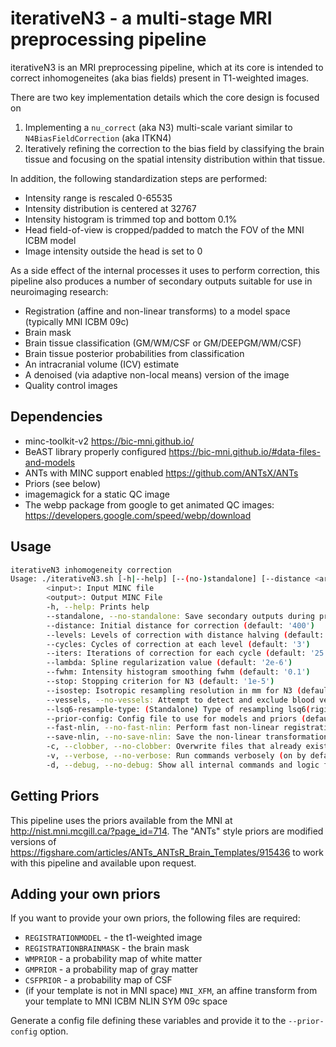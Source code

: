 # iterativeN3 - a multi-stage MRI preprocessing pipeline

iterativeN3 is an MRI preprocessing pipeline, which at its core is intended
to correct inhomogeneites (aka bias fields) present in T1-weighted images.

There are two key implementation details which the core design is focused on

1. Implementing a `nu_correct` (aka N3) multi-scale variant similar to `N4BiasFieldCorrection` (aka ITKN4)
2. Iteratively refining the correction to the bias field by classifying the brain
tissue and focusing on the spatial intensity distribution within that tissue.

In addition, the following standardization steps are performed:

- Intensity range is rescaled 0-65535
- Intensity distribution is centered at 32767
- Intensity histogram is trimmed top and bottom 0.1%
- Head field-of-view is cropped/padded to match the FOV of the MNI ICBM model
- Image intensity outside the head is set to 0

As a side effect of the internal processes it uses to perform correction,
this pipeline also produces a number of secondary outputs suitable for use in
neuroimaging research:

- Registration (affine and non-linear transforms) to a model space (typically MNI ICBM 09c)
- Brain mask
- Brain tissue classification (GM/WM/CSF or GM/DEEPGM/WM/CSF)
- Brain tissue posterior probabilities from classification
- An intracranial volume (ICV) estimate
- A denoised (via adaptive non-local means) version of the image
- Quality control images

## Dependencies

- minc-toolkit-v2 https://bic-mni.github.io/
- BeAST library properly configured https://bic-mni.github.io/#data-files-and-models
- ANTs with MINC support enabled https://github.com/ANTsX/ANTs
- Priors (see below)
- imagemagick for a static QC image
- The webp package from google to get animated QC images: https://developers.google.com/speed/webp/download


## Usage

```bash
iterativeN3 inhomogeneity correction
Usage: ./iterativeN3.sh [-h|--help] [--(no-)standalone] [--distance <arg>] [--levels <arg>] [--cycles <arg>] [--iters <arg>] [--lambda <arg>] [--fwhm <arg>] [--stop <arg>] [--isostep <arg>] [--(no-)vessels] [--lsq6-resample-type <arg>] [--prior-config <arg>] [--(no-)fast-nlin] [--(no-)save-nlin] [-c|--(no-)clobber] [-v|--(no-)verbose] [-d|--(no-)debug] <input> <output>
        <input>: Input MINC file
        <output>: Output MINC File
        -h, --help: Prints help
        --standalone, --no-standalone: Save secondary outputs during processing (on by default)
        --distance: Initial distance for correction (default: '400')
        --levels: Levels of correction with distance halving (default: '4')
        --cycles: Cycles of correction at each level (default: '3')
        --iters: Iterations of correction for each cycle (default: '25')
        --lambda: Spline regularization value (default: '2e-6')
        --fwhm: Intensity histogram smoothing fwhm (default: '0.1')
        --stop: Stopping criterion for N3 (default: '1e-5')
        --isostep: Isotropic resampling resolution in mm for N3 (default: '4')
        --vessels, --no-vessels: Attempt to detect and exclude blood vessels (off by default)
        --lsq6-resample-type: (Standalone) Type of resampling lsq6(rigid) output files undergo, can be "coordinates", "none", or a floating point value for the isotropic resolution in mni_icbm152_t1_tal_nlin_sym_09c space (default: 'none')
        --prior-config: Config file to use for models and priors (default: 'mni_icbm152_nlin_sym_09c.cfg')
        --fast-nlin, --no-fast-nlin: Perform fast non-linear registration using Mattes similarity (on by default)
        --save-nlin, --no-save-nlin: Save the non-linear transformation to the model, implies --no-fast-nlin (off by default)
        -c, --clobber, --no-clobber: Overwrite files that already exist (off by default)
        -v, --verbose, --no-verbose: Run commands verbosely (on by default)
        -d, --debug, --no-debug: Show all internal commands and logic for debug (off by default)
```

## Getting Priors

This pipeline uses the priors available from the MNI at http://nist.mni.mcgill.ca/?page_id=714. The "ANTs" style priors
are modified versions of https://figshare.com/articles/ANTs_ANTsR_Brain_Templates/915436 to work with this pipeline
and available upon request.

## Adding your own priors

If you want to provide your own priors, the following files are required:
- `REGISTRATIONMODEL` - the t1-weighted image
- `REGISTRATIONBRAINMASK` - the brain mask
- `WMPRIOR` - a probability map of white matter
- `GMPRIOR` - a probability map of gray matter
- `CSFPRIOR` - a probability map of CSF
- (if your template is not in MNI space) `MNI_XFM`, an affine transform from your template to MNI ICBM NLIN SYM 09c space

Generate a config file defining these variables and provide it to the ``--prior-config`` option.